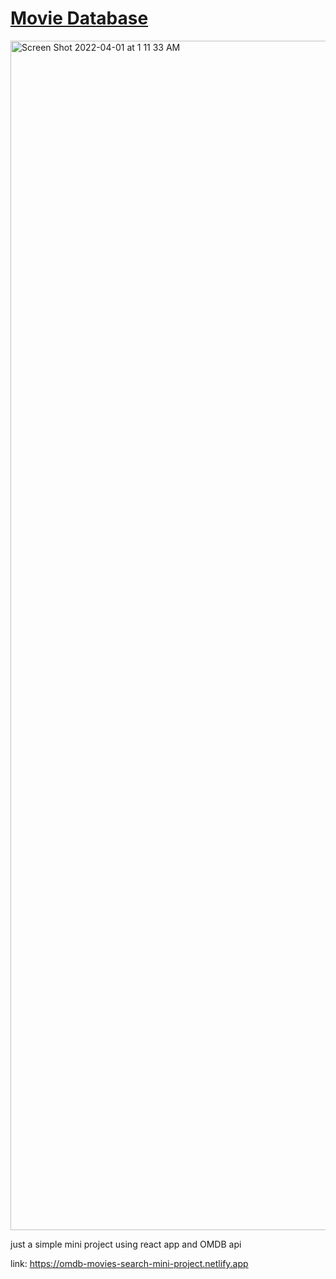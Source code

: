 # [Movie Database](https://omdb-movies-search-mini-project.netlify.app) 

<img width="1903" alt="Screen Shot 2022-04-01 at 1 11 33 AM" src="https://user-images.githubusercontent.com/92693783/161400232-69b47721-8780-4dd2-8fa4-8fe10c4bec07.png">

just a simple mini project using react app and OMDB api

link: https://omdb-movies-search-mini-project.netlify.app
